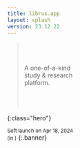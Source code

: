 ```yaml
---
title: librus.app
layout: splash
version: 23.12.22
---
```


 <!-- GOOGLE PRECONNECT -->
 <link rel="preconnect" href="https://fonts.googleapis.com">
 <link rel="preconnect" href="https://fonts.gstatic.com" crossorigin>

 <!-- GOOGLE EMOJI -->
 <link href="https://fonts.googleapis.com/css2?family=Noto+Color+Emoji&display=swap" rel="stylesheet">

<style>
    span.emoji {
  font-family: 'Noto Color Emoji', sans-serif;
}
</style>

><br>
><br>
><br>
> A one-of-a-kind<br>study & research<br>platform.
><br>
><br>
><br>
><br>
{:class="hero"}

 <small>Soft launch on Apr 18, 2024<br>
 (in <span id="demo"></span>)</small>
 {:.banner}

<script>
    // Set the date we're counting down to
var countDownDate = new Date("Apr 18, 2024 09:00").getTime();

// Update the count down every 1 second
var x = setInterval(function() {

  // Get today's date and time
  var now = new Date().getTime();
    
  // Find the distance between now and the count down date
  var distance = countDownDate - now;
    
  // Time calculations for days, hours, minutes and seconds
  var days = Math.floor(distance / (1000 * 60 * 60 * 24));
    
  // Output the result in an element with id="demo"
  document.getElementById("demo").innerHTML = days + " days" ;
    
  // If the count down is over, write some text 
  if (distance < 0) {
    clearInterval(x);
    document.getElementById("demo").innerHTML = "Oficialmente Aberto";
  }
}, 1000);
</script>


